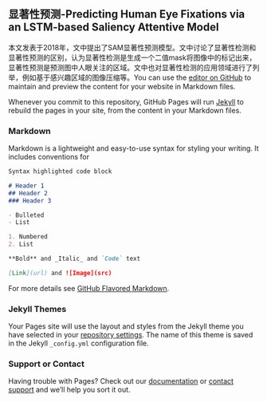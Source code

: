 ## 显著性预测-Predicting Human Eye Fixations via an LSTM-based Saliency Attentive Model

  本文发表于2018年，文中提出了SAM显著性预测模型。文中讨论了显著性检测和显著性预测的区别，认为显著性检测是生成一个二值mask将图像中的标记出来，显著性预测是预测图中人眼关注的区域。文中也对显著性检测的应用领域进行了列举，例如基于感兴趣区域的图像压缩等。You can use the [editor on GitHub](https://github.com/RTMDFG/RTMDFG.Github.io/edit/main/index.md) to maintain and preview the content for your website in Markdown files.

Whenever you commit to this repository, GitHub Pages will run [Jekyll](https://jekyllrb.com/) to rebuild the pages in your site, from the content in your Markdown files.

### Markdown

Markdown is a lightweight and easy-to-use syntax for styling your writing. It includes conventions for

```markdown
Syntax highlighted code block

# Header 1
## Header 2
### Header 3

- Bulleted
- List

1. Numbered
2. List

**Bold** and _Italic_ and `Code` text

[Link](url) and ![Image](src)
```

For more details see [GitHub Flavored Markdown](https://guides.github.com/features/mastering-markdown/).

### Jekyll Themes

Your Pages site will use the layout and styles from the Jekyll theme you have selected in your [repository settings](https://github.com/RTMDFG/RTMDFG.Github.io/settings). The name of this theme is saved in the Jekyll `_config.yml` configuration file.

### Support or Contact

Having trouble with Pages? Check out our [documentation](https://docs.github.com/categories/github-pages-basics/) or [contact support](https://support.github.com/contact) and we’ll help you sort it out.
